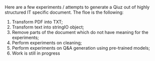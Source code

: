 Here are a few experiments / attempts to generate a Qiuz out of highly structured IT specific document.
The floe is the following:
1. Transform PDF into TXT;
2. Transform text into stringIO object;
3. Remove parts of the document which do not have meaning for the experiments;
4. Perform experiments on cleaning;
5. Perform experiments on Q&A generation using pre-trained models;
6. Work is still in progress



